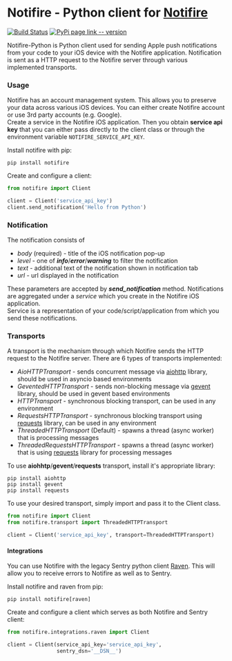# Notifire - Python client for [Notifire](https://notifire.dvdblk.com)

[![Build Status](https://travis-ci.org/Notifire/notifire-python.svg?branch=master)](https://travis-ci.org/github/Notifire/notifire-python)
[![PyPi page link -- version](https://img.shields.io/pypi/v/notifire.svg)](https://pypi.org/project/notifire)

Notifire-Python is Python client used for sending Apple push notifications from your code to your iOS device with
the Notifire application.
Notification is sent as a HTTP request to the Notifire server through various implemented transports.

### Usage
Notifire has an account management system. This allows you to preserve your data across various iOS devices.
You can either create Notifire account or use 3rd party accounts (e.g. Google).<br/>
Create a service in the Notifire iOS application.
Then you obtain **service api key** that you can either pass directly to the client class or through the environment
variable `NOTIFIRE_SERVICE_API_KEY`.

Install notifire with pip:
```
pip install notifire
```
Create and configure a client:
```python
from notifire import Client

client = Client('service_api_key')
client.send_notification('Hello from Python')
```

### Notification
The notification consists of
 - *body* (required) - title of the iOS notification pop-up
 - *level* - one of ***info***/***error***/***warning*** to filter the notification
 - *text* - additional text of the notification shown in notification tab
 - *url* - url displayed in the notification

These parameters are accepted by ***send_notification*** method.
Notifications are aggregated under a *service* which you create in the Notifire iOS application.<br/>
Service is a representation of your code/script/application from which you send these notifications.

### Transports
A transport is the mechanism through which Notifire sends the HTTP request to the Notifire server.
There are 6 types of transports implemented:
 - *AioHTTPTransport* - sends concurrent message via [aiohttp](https://docs.aiohttp.org/en/stable) library, should be used in asyncio based environments
 - *GeventedHTTPTransport* - sends non-blocking message via [gevent](http://www.gevent.org) library, should be used in gevent based environments
 - *HTTPTransport* - synchronous blocking transport, can be used in any environment
 - *RequestsHTTPTransport* - synchronous blocking transport using [requests](https://requests.readthedocs.io/en/master) library, can be used in any environment
 - *ThreadedHTTPTransport* (Default) - spawns a thread (async worker) that is processing messages
 - *ThreadedRequestsHTTPTransport* - spawns a thread (async worker) that is using [requests](https://requests.readthedocs.io/en/master) library for processing messages

To use **aiohhtp**/**gevent**/**requests** transport, install it's appropriate library:
```shell script
pip install aiohttp
pip install gevent
pip install requests
```

To use your desired transport, simply import and pass it to the Client class.
```python
from notifire import Client
from notifire.transport import ThreadedHTTPTransport

client = Client('service_api_key', transport=ThreadedHTTPTransport)
```

#### Integrations
You can use Notifire with the legacy Sentry python client [Raven](https://github.com/getsentry/raven-python).
This will allow you to receive errors to Notifire as well as to Sentry.

Install notifire and raven from pip:
```
pip install notifire[raven]
```
Create and configure a client which serves as both Notifire and Sentry client:
```python
from notifire.integrations.raven import Client

client = Client(service_api_key='service_api_key',
                sentry_dsn='__DSN__')
```
